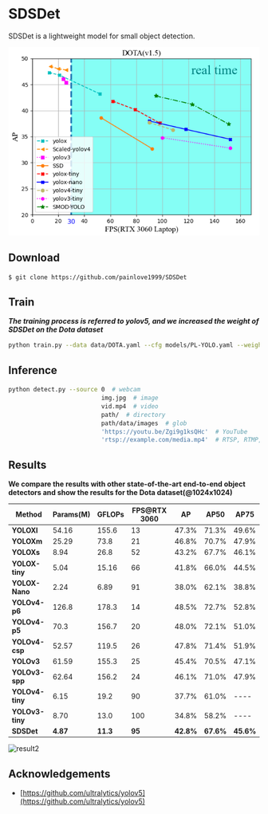 # SDSDet

SDSDet is a lightweight model for small object detection.

![result](result/result.png)

## Download

```bash
$ git clone https://github.com/painlove1999/SDSDet
```

## Train

***The training process is referred to yolov5, and we increased the weight of SDSDet on the Dota dataset***

```bash
python train.py --data data/DOTA.yaml --cfg models/PL-YOLO.yaml --weights 'weights/SDSDet.pt' --batch-size 1                                                                                                18                                                                                              32
```

## Inference 

```bash
python detect.py --source 0  # webcam    
                          img.jpg  # image
                          vid.mp4  # video
                          path/  # directory
                          path/data/images  # glob
                          'https://youtu.be/Zgi9g1ksQHc'  # YouTube
                          'rtsp://example.com/media.mp4'  # RTSP, RTMP, HTTP stream
```

## Results

**We compare the results with other state-of-the-art end-to-end object detectors and show the results for the Dota dataset(@1024x1024)**

| Method         | **Params(M)** | **GFLOPs** | **FPS@RTX 3060** | AP    | AP50  | AP75  |
| ------- | ---- | ---- | ------- | ---- | ---- | ---- |
| **YOLOXl**     | 54.16 | 155.6 | 13 | 47.3% | 71.3% | 49.6% |
| **YOLOXm**     | 25.29 | 73.8 | 21 | 46.8% | 70.7% | 47.9% |
| **YOLOXs**     | 8.94 | 26.8 | 52 | 43.2% | 67.7% | 46.1% |
| **YOLOX-tiny** | 5.04 | 15.16 | 66 | 41.8% | 66.0% | 44.5% |
| **YOLOX-Nano** | 2.24 | 6.89 | 91 | 38.0% | 62.1% | 38.8% |
| **YOLOv4-p6** | 126.8 | 178.3 | 14 | 48.5% | 72.7% | 52.8% |
| **YOLOv4-p5** | 70.3 | 156.7 | 20 | 48.0% | 72.1% | 51.0% |
| **YOLOv4-csp** | 52.57 | 119.5 | 26 | 47.8% | 71.4% | 51.9% |
| **YOLOv3** | 61.59 | 155.3 | 25 | 45.4% | 70.5% | 47.1% |
| **YOLOv3-spp** | 62.64 | 156.2 | 24 | 46.1% | 71.0% | 47.9% |
| **YOLOv4-tiny** | 6.15 | 19.2 | 90 | 37.7% | 61.0% | ---- |
| **YOLOv3-tiny** | 8.70 | 13.0 | 100 | 34.8% | 58.2% | ---- |
| **SDSDet** | **4.87** | **11.3** | **95** | **42.8%** | **67.6%** | **45.6%** |


![result2](/result/result2.png)

## Acknowledgements


+ [https://github.com/ultralytics/yolov5](https://github.com/ultralytics/yolov5)

